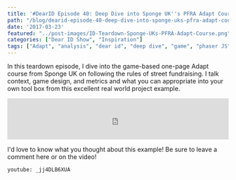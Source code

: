 ```yaml
---
title: '#DearID Episode 40: Deep Dive into Sponge UK''s PFRA Adapt Course'
path: "/blog/dearid-episode-40-deep-dive-into-sponge-uks-pfra-adapt-course"
date: '2017-03-23'
featured: "../post-images/ID-Teardown-Sponge-UKs-PFRA-Adapt-Course.png"
categories: ["Dear ID Show", "Inspiration"]
tags: ["Adapt", "analysis", "dear id", "deep dive", "game", "phaser JS", "Sponge UK", "teardown"]
---
```


In this teardown episode, I dive into the game-based one-page Adapt course from Sponge UK on following the rules of street fundraising. I talk context, game design, and metrics and what you can appropriate into your own tool box from this excellent real world project example.

<iframe src="https://simplecast.com/e/59986?style=medium-light" width="100%" height="94px" frameborder="0" scrolling="no" seamless=""></iframe>

I'd love to know what you thought about this example! Be sure to leave a comment here or on the video!

`youtube: _jj4DLB6XUA`
